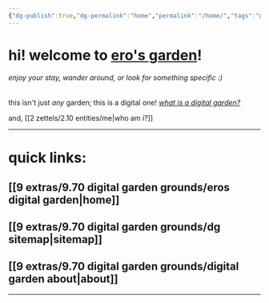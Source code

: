 ```yaml
---
{"dg-publish":true,"dg-permalink":"home","permalink":"/home/","tags":"gardenEntry"}
---
```



# hi! welcome to [ero's garden](https://erosaezhe.netlify.app/)!
###### enjoy your stay, wander around, or look for something specific :)

this isn't just *any* garden; this is a digital one!
*[what is a digital garden?](https://maggieappleton.com/garden-history)*

and, [[2 zettels/2.10 entities/me|who am i?]]

____
# quick links:
## [[9 extras/9.70 digital garden grounds/eros digital garden|home]]
## [[9 extras/9.70 digital garden grounds/dg sitemap|sitemap]]
## [[9 extras/9.70 digital garden grounds/digital garden about|about]]
____

